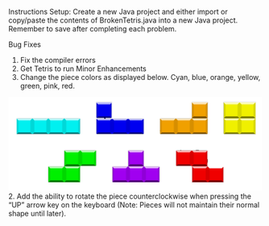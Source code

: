 Instructions
Setup: Create a new Java project and either import or copy/paste 
the contents of BrokenTetris.java into a new Java project. 
Remember to save after completing each problem.

Bug Fixes
1. Fix the compiler errors
2. Get Tetris to run
Minor Enhancements
1. Change the piece colors as displayed below. Cyan, blue, orange, yellow, green, pink, red.

![Tetris shapes](./img/shapes.png "Tetris Shapes")\
2. Add the ability to rotate the piece counterclockwise when pressing the “UP” arrow key 
on the keyboard (Note: Pieces will not maintain their normal shape until later).